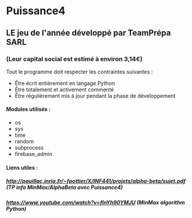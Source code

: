 # Puissance4
## LE jeu de l'année développé par TeamPrépa SARL
### (Leur capital social est estimé à environ 3,14€)

Tout le programme doit respecter les contraintes suivantes :
- Être écrit entièrement en langage Python
- Être totalement et activement commenté
- Être régulièrement mis à jour pendant la phase de développement

#### Modules utilisés :
- os
- sys
- time
- random
- subprocess
- firebase_admin

#### Liens utiles :
##### http://pauillac.inria.fr/~fpottier/X/INF441/projets/alpha-beta/sujet.pdf (TP info MinMax/AlphaBeta avec Puissance4)
##### https://www.youtube.com/watch?v=fInYh90YMJU (MinMax algorithm Python)
